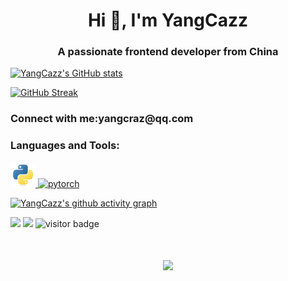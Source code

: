 <h1 align="center">Hi 👋, I'm YangCazz</h1>
<h3 align="center">A passionate frontend developer from China</h3>

[![YangCazz's GitHub stats](https://github-readme-stats.vercel.app/api?username=YangCazz)](https://github.com/anuraghazra/github-readme-stats)

[![GitHub Streak](https://streak-stats.demolab.com?user=YangCazz&theme=dark&hide_border=true&short_numbers=true)](https://git.io/streak-stats)

<h3 align="left">Connect with me:yangcraz@qq.com</h3>
<p align="left">
</p>

<h3 align="left">Languages and Tools:</h3>
<p align="left"> <a href="https://www.python.org" target="_blank" rel="noreferrer"> <img src="https://raw.githubusercontent.com/devicons/devicon/master/icons/python/python-original.svg" alt="python" width="40" height="40"/> </a> <a href="https://pytorch.org/" target="_blank" rel="noreferrer"> <img src="https://www.vectorlogo.zone/logos/pytorch/pytorch-icon.svg" alt="pytorch" width="40" height="40"/> </a> </p>

[![YangCazz's github activity graph](https://github-readme-activity-graph.vercel.app/graph?username=YangCazz&theme=github-compact)](https://github.com/ashutosh00710/github-readme-activity-graph)

![](https://img.shields.io/badge/%E7%A0%94%E7%A9%B6%E9%A2%86%E5%9F%9F-GNN-brightgreen)
![](https://img.shields.io/badge/%E5%BC%80%E5%8F%91%E5%B7%A5%E5%85%B7-Pytorch-yellowgreen)
![visitor badge](https://visitor-badge.laobi.icu/badge?page_id=YangCazz.visitor-badge&left_color=red&right_color=green&left_text=MyVisitors)

<h1 align="center"> <img src="https://readme-typing-svg.herokuapp.com/?lines=这世界那么多人;致敬奋斗路上劈星斩月的你!&center=true&size=27"> </h1>
